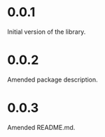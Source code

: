 # 0.0.1

Initial version of the library.

# 0.0.2

Amended package description.

# 0.0.3

Amended README.md. 